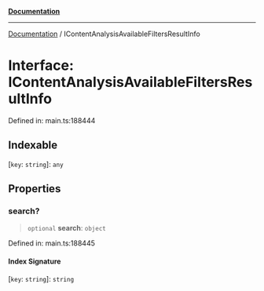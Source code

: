 [**Documentation**](../README.md)

***

[Documentation](../README.md) / IContentAnalysisAvailableFiltersResultInfo

# Interface: IContentAnalysisAvailableFiltersResultInfo

Defined in: main.ts:188444

## Indexable

\[`key`: `string`\]: `any`

## Properties

### search?

> `optional` **search**: `object`

Defined in: main.ts:188445

#### Index Signature

\[`key`: `string`\]: `string`
